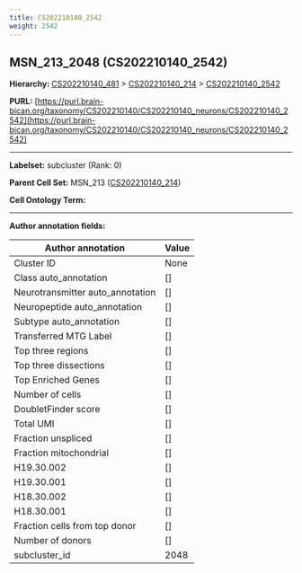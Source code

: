 ```yaml
---
title: CS202210140_2542
weight: 2542
---
```

## MSN_213_2048 (CS202210140_2542)
<b>Hierarchy: </b>
[CS202210140_481](../CS202210140_481) >
[CS202210140_214](../CS202210140_214) >
[CS202210140_2542](../CS202210140_2542)

**PURL:** [https://purl.brain-bican.org/taxonomy/CS202210140/CS202210140_neurons/CS202210140_2542](https://purl.brain-bican.org/taxonomy/CS202210140/CS202210140_neurons/CS202210140_2542)

---


**Labelset:** subcluster (Rank: 0)

**Parent Cell Set:** MSN_213 ([CS202210140_214](../CS202210140_214))



**Cell Ontology Term:** 

[MARKER GENES.]: #


---

[TRANSFERRED ANNOTATIONS.]: #


[AUTHOR ANNOTATION FIELDS.]: #


**Author annotation fields:**

| Author annotation | Value |
|-------------------|-------|
|Cluster ID|None|
|Class auto_annotation|[]|
|Neurotransmitter auto_annotation|[]|
|Neuropeptide auto_annotation|[]|
|Subtype auto_annotation|[]|
|Transferred MTG Label|[]|
|Top three regions|[]|
|Top three dissections|[]|
|Top Enriched Genes|[]|
|Number of cells|[]|
|DoubletFinder score|[]|
|Total UMI|[]|
|Fraction unspliced|[]|
|Fraction mitochondrial|[]|
|H19.30.002|[]|
|H19.30.001|[]|
|H18.30.002|[]|
|H18.30.001|[]|
|Fraction cells from top donor|[]|
|Number of donors|[]|
|subcluster_id|2048|
